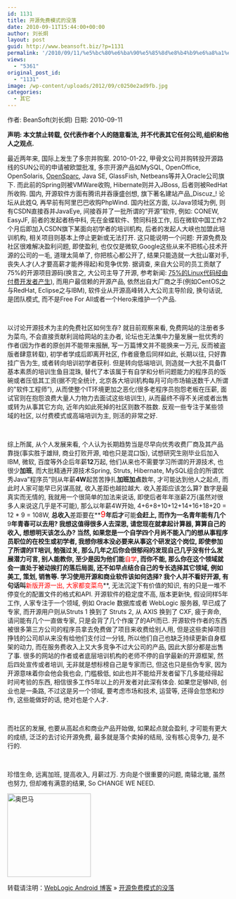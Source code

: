 ```yaml
---
id: 1131
title: 开源免费模式的没落
date: 2010-09-11T15:44:00+00:00
author: 刘长炯
layout: post
guid: http://www.beansoft.biz/?p=1131
permalink: '/2010/09/11/%e5%bc%80%e6%ba%90%e5%85%8d%e8%b4%b9%e6%a8%a1%e5%bc%8f%e7%9a%84%e6%b2%a1%e8%90%bd/'
views:
  - "5361"
original_post_id:
  - "1131"
image: /wp-content/uploads/2012/09/c0250e2ad9fb.jpg
categories:
  - 其它
---
```

作者: BeanSoft(刘长炯) 日期: 2010-09-11

**声明: 本文禁止转载, 仅代表作者个人的随意看法, 并不代表其它任何公司,组织和他人之观点.**

最近两年来, 国际上发生了多宗并购案. 2010-01-22, 甲骨文公司并购转投开源路线的SUN公司的申请被欧盟批准, 多宗开源产品如MySQL, OpenOffice, OpenSolaris, [OpenSparc](http://www.opensparc.net/), Java SE, GlassFish, Netbeans等并入Oracle公司旗下. 而此前的Spring则被VMWare收购, Hibernate则并入JBoss, 后者则被RedHat所收购. 国内, 开源软件方面有腾讯并吞康盛创想, 旗下著名建站产品_Discuz_! 论坛从此姓Q, 再早前有阿里巴巴收购PhpWind. 国内社区方面, 以Java领域为例, 则有CSDN直接吞并JavaEye, 间接吞并了一批所谓的”开源”软件, 例如: CONEW, EasyJF, 前者的发起者杨中科, 先在金蝶软件、赞同科技工作, 后在微软中国工作2个月后即加入CSDN旗下某面向初学者的培训机构, 后者的发起人大峡也加盟此培训机构, 相关项目则基本上停止更新或无法打开. 这只能说明一个问题: 开源免费及社区很难解决盈利问题, 即使盈利, 也仅仅是微软,Google这些从来不把核心技术开源的公司的一毛, 道理太简单了, 你把核心都公开了, 结果只能造就一大批山寨对手, 丧失人才(人才要高薪才能养得起)和竞争优势. 据调查, 来自大公司的员工贡献了75%的开源项目源码(换言之, 大公司主导了开源, 参考新闻: [75%的Linux代码经由付费开发者产生](http://www.google.com.hk/search?q=75%25%E7%9A%84Linux%E4%BB%A3%E7%A0%81%E7%BB%8F%E7%94%B1%E4%BB%98%E8%B4%B9%E5%BC%80%E5%8F%91%E8%80%85%E4%BA%A7%E7%94%9F)), 而用户最信赖的开源产品, 依然出自大厂商之手(例如CentOS之与RedHat, Eclipse之与IBM), 软件业从开源高峰转入大公司主导阶段, 换句话说, 是团队模式, 而不是Free For All或者一个Hero来维护一个产品.

&#160;

以讨论开源技术为主的免费社区如何生存? 就目前观察来看, 免费网站的注册者多为菜鸟, 不会直接贡献利润给网站的主办者, 论坛也无法集中力量发展一批优秀的作者(因为作者的原创并不能带来报酬, 写一万篇博文并不能换来一万元, 反而被盗版者肆意转载), 初学者学成后即离开社区, 作者疲惫后同样如此, 长期以往, 只好靠挂广告为生, 或者转向培训初学者获利. 但是转向低端培训, 则造就一大批不具备IT基本素质的培训生鱼目混珠, 替代了本该属于有自学和分析问题能力的程序员的饭碗或者压低其工资(据不完全统计, 北京各大培训机构每月可向市场输送数千人所谓的"软件工程师”), 从而使整个IT环境更加之恶化(很多老程序员抱怨老板在压薪, 面试官则在抱怨浪费大量人力物力去面试这些培训生), 从而最终不得不关闭或者出售或转为从事其它方向, 近年内如此死掉的社区则数不胜数. 反观一些专注于某些领域的社区, 以付费模式或高端培训为主, 则活的非常之好. 

&#160;

综上所属, 从个人发展来看, 个人认为长期趋势当是尽早向优秀收费厂商及其产品靠拢(事实胜于雄辩, 商业打败开源, 咱也只是混口饭), 试想研究生刚毕业后加入IBM, 微软, 百度等外企后年薪**12**万起, 他们从来也不需要学习所谓的开源技术, 也很少**加班**, 而大批精通开源技术Spring, Struts, Hibernate, MySQL组合的所谓优秀Java”程序员”则从年薪**4W**起苦苦挣扎**加班加点**数年, 才可能达到他人之起点, 而此时人家可能早已另谋高就, 收入差距也越拉越大. 收入差距应该怎么算? 数字是最真实而无情的, 我就用一个很简单的加法来说话, 即使后者年年涨薪2万(虽然对很多人来说这几乎是不可能), 那么以年薪4W开始, 4+6+8+10+12+14+16+18+20 = 12 * 9 = 108W, **总收入**差距要在**<font color="#ff0000" size="4">9</font>**年后才**可能**会赶上, 而作为一名青年能有几个**9**年青春可以去用? 我想这值得很多人去深思, 请您现在就拿起计算器, 算算自己的收入, 想想明天该怎么办? 当然, 如果您是一个自学四个月尚不能入门的想从事程序员职位的在校生或初学者, 我想你根本没必要来从事这个研发这个岗位, 即使参加了所谓的IT培训, 勉强过关, 那么几年之后你会很郁闷的发现自己几乎没有什么发展潜力可言, 别人能教你, 至少是因为他们能**<font color="#ff0000">自学</font>**, 而你不能, 那么你在这个领域就会一直处于被动挨打的落后局面, 还不如早点结合自己的专长选择其它领域, 例如美工, 策划, 销售等. 学习使用开源和商业软件该如何选择? 我个人并不看好开源, 有句话叫**<font color="#ff0000">新版开源一出, 大家都变菜鸟</font>**, 无法沉淀下有价值的知识, 有的只是一堆不停变化的配置文件的格式和API. 开源软件的稳定度不高, 版本更新快, 假设同样5年工作, 人家专注于一个领域, 例如 Oracle 数据库或者 WebLogic 服务器, 早已成了专家, 而开源用户则从Struts 1 换到了 Struts 2, 从 AXIS 换到了 CXF, 疲于奔命, 请问能有几个一直做专家, 只是会背了几个作废了的API而已. 开源软件作者的东西被很多第三方公司的程序员拿去免费做了项目来收费给别人用, 但是这些卖掉项目挣钱的公司却从来没有给他们支付过一分钱, 所以他们自己也缺乏持续更新自身框架的动力, 而在服务费收入上又大多竞争不过大公司的产品, 因此大部分都是出售了事. 很多的网站的作者或者底层培训机构的老师不停的自学最新的开源框架, 然后四处宣传或者培训, 无非就是想标榜自己是专家而已, 但这也只是些伪专家, 因为开源意味着你会他会我也会, 门槛极低, 如此也并不能给开发者留下几多能经得起时间考验的东西, 相信很多工作5年以上的开发者对此深有体会. 如果您足够NB, 创业也是一条路, 不过这是另一个领域, 要考虑市场和技术, 运营等, 还得会忽悠和炒作, 这些能做好的话, 绝对也是个人才.

&#160; 

而社区的发展, 也要从高起点和商业产品开始做, 如果起点就会盈利, 才可能有更大的成绩, 泛泛的去讨论开源免费, 最多就是落个卖掉的结局, 没有核心竞争力, 是不行的.

&#160;

珍惜生命, 远离加班, 提高收入, 月薪过万. 方向是个很重要的问题, 南辕北辙, 虽然也努力, 但却难有满意的结果, So CHANGE WE NEED.

<img style="border-bottom:0;border-left:0;display:inline;border-top:0;border-right:0;" title="奥巴马" border="0" alt="奥巴马" src="http://www.beansoft.biz/wp-content/uploads/2010/09/c0250e2ad9fb.jpg" width="190" height="190" />

转载请注明：[WebLogic Android 博客](http://www.beansoft.biz) &raquo; [开源免费模式的没落](http://www.beansoft.biz/2010/09/11/%e5%bc%80%e6%ba%90%e5%85%8d%e8%b4%b9%e6%a8%a1%e5%bc%8f%e7%9a%84%e6%b2%a1%e8%90%bd/)